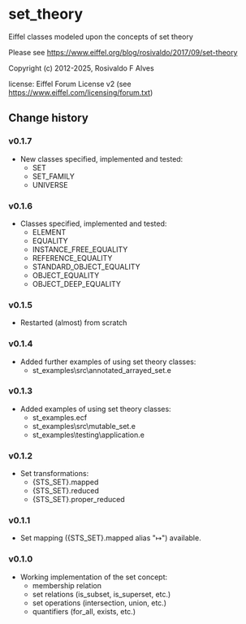 
# set_theory
Eiffel classes modeled upon the concepts of set theory

Please see https://www.eiffel.org/blog/rosivaldo/2017/09/set-theory

Copyright (c) 2012-2025, Rosivaldo F Alves

license: Eiffel Forum License v2 (see https://www.eiffel.com/licensing/forum.txt)

## Change history
### v0.1.7
- New classes specified, implemented and tested:
	- SET
	- SET_FAMILY
	- UNIVERSE
	
### v0.1.6
- Classes specified, implemented and tested:
	- ELEMENT
	- EQUALITY
	- INSTANCE_FREE_EQUALITY
	- REFERENCE_EQUALITY
	- STANDARD_OBJECT_EQUALITY
	- OBJECT_EQUALITY
	- OBJECT_DEEP_EQUALITY
	
### v0.1.5
- Restarted (almost) from scratch
	
### v0.1.4
- Added further examples of using set theory classes:
	- st_examples\src\annotated_arrayed_set.e
	
### v0.1.3
- Added examples of using set theory classes:
	- st_examples.ecf
	- st_examples\src\mutable_set.e
	- st_examples\testing\application.e
	
### v0.1.2
- Set transformations:
    - {STS_SET}.mapped
    - {STS_SET}.reduced
    - {STS_SET}.proper_reduced
	
### v0.1.1
- Set mapping ({STS_SET}.mapped alias "↦") available.

### v0.1.0
- Working implementation of the set concept:
    - membership relation
    - set relations (is_subset, is_superset, etc.)
    - set operations (intersection, union, etc.)
    - quantifiers (for_all, exists, etc.)

